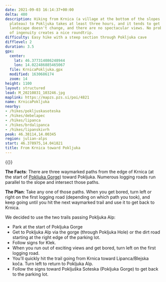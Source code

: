 ```yaml
---
date: 2021-09-03 16:14:37+00:00
delta: 480
description: Hiking from Krnica (a village at the bottom of the slopes of Pokljuka
  plateau) to Pokljuka takes at least three hours, and it tends to get boring -- the
  landscape doesn't change, and there are no spectacular views. No problem, a bit
  of ingenuity creates a nice roundtrip.
difficulty: Easy hike with a steep section through Pokljuka cave
difflevel: 2
duration: 3.5
gpx:
  center:
    lat: 46.377314086248944
    lon: 14.022486885465067
  file: KrnicaPokljuka.gpx
  modified: 1630686174
  zoom: 14
height: 1100
layout: structured
lead: M_20210831_103246.jpg
maplink: https://mapzs.pzs.si/poi/4821
name: KrnicaPokljuka
nearby:
- /hikes/pokljuskasoteska
- /hikes/debelapec
- /hikes/lipanca
- /hikes/brdalipanca
- /hikes/lipanskivrh
peak: 46.38114,14.00345
region: julian-alps
start: 46.378975,14.041821
title: From Krnica toward Pokljuka
---
```

{{<hike-details description="yes">}}

**The Facts**: There are three waymarked paths from the edge of Krnica (at the start of [Pokljuka Gorge](../pokljuskasoteska)) toward Pokljuka. Numerous logging roads run parallel to the slope and intersect those paths.

**The Plan**: Take any one of those paths. When you get bored, turn left or right on the first logging road (depending on which path you took), and keep going until you hit the next waymarked trail and use it to get back to Krnica.

We decided to use the two trails passing Pokljuka Alp:

* Park at the start of Pokljuka Gorge
* Get to Pokljuka Alp via the gorge (through Pokljuka Hole) or the dirt road starting at the right edge of the parking lot.
* Follow signs for Klek.
* When you run out of exciting views and get bored, turn left on the first logging road.
* You'll quickly hit the trail going from Krnica toward Lipanca/Blejska koča. Turn left to return to Pokljuka Alp.
* Follow the signs toward Pokljuška Soteska (Pokljuka Gorge) to get back to the parking lot.
